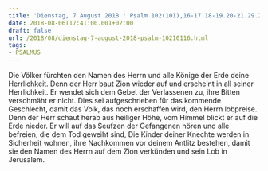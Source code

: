 ```yaml
---
title: 'Dienstag, 7 August 2018 : Psalm 102(101),16-17.18-19.20-21.29.22.'
date: 2018-08-06T17:41:00.001+02:00
draft: false
url: /2018/08/dienstag-7-august-2018-psalm-10210116.html
tags: 
- PSALMUS
---
```


Die Völker fürchten den Namen des Herrn und alle Könige der Erde deine Herrlichkeit. Denn der Herr baut Zion wieder auf und erscheint in all seiner Herrlichkeit. Er wendet sich dem Gebet der Verlassenen zu, ihre Bitten verschmäht er nicht. Dies sei aufgeschrieben für das kommende Geschlecht, damit das Volk, das noch erschaffen wird, den Herrn lobpreise. Denn der Herr schaut herab aus heiliger Höhe, vom Himmel blickt er auf die Erde nieder. Er will auf das Seufzen der Gefangenen hören und alle befreien, die dem Tod geweiht sind, Die Kinder deiner Knechte werden in Sicherheit wohnen, ihre Nachkommen vor deinem Antlitz bestehen, damit sie den Namen des Herrn auf dem Zion verkünden und sein Lob in Jerusalem.